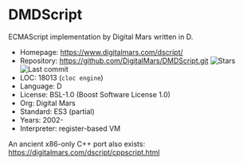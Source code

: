 # DMDScript

ECMAScript implementation by Digital Mars written in D.

* Homepage:    https://www.digitalmars.com/dscript/
* Repository:  https://github.com/DigitalMars/DMDScript.git <span class="shields"><img src="https://img.shields.io/github/stars/DigitalMars/DMDScript?label=&style=flat-square" alt="Stars" title="Stars"><img src="https://img.shields.io/github/last-commit/DigitalMars/DMDScript?label=&style=flat-square" alt="Last commit" title="Last commit"></span>
* LOC:         18013 (`cloc engine`)
* Language:    D
* License:     BSL-1.0 (Boost Software License 1.0)
* Org:         Digital Mars
* Standard:    ES3 (partial)
* Years:       2002-
* Interpreter: register-based VM

An ancient x86-only C++ port also exists: https://digitalmars.com/dscript/cppscript.html
